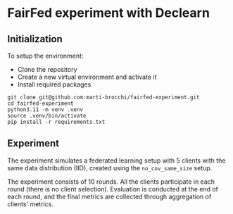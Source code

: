 # FairFed experiment with Declearn
## Initialization
To setup the environment:
- Clone the repository
- Create a new virtual environment and activate it
- Install required packages

```
git clone git@github.com:marti-brocchi/fairfed-experiment.git
cd fairfed-experiment
python3.11 -m venv .venv
source .venv/bin/activate
pip install -r requirements.txt
```

## Experiment
The experiment simulates a federated learning setup with 5 clients with the same data distribution (IID), created using the `no_cov_same_size` setup.

The experiment consists of 10 rounds. All the clients participate in each round (there is no client selection).
Evaluation is conducted at the end of each round, and the final metrics are collected through aggregation of clients' metrics.